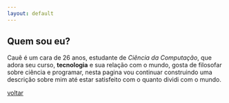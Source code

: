 ```yaml
---
layout: default
---
```


## Quem sou eu?
Cauê é um cara de 26 anos, estudante de _Ciência da Computação_, que adora seu curso, **tecnologia** e sua relação com o mundo, gosta de filosofar sobre ciência e programar, nesta pagina vou continuar construindo uma descrição sobre mim até estar satisfeito com o quanto dividi com o mundo.

[voltar](./)
